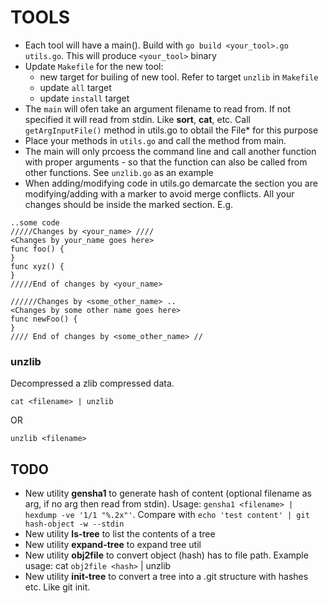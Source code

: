 # TOOLS
- Each tool will have a main(). Build with ```go build <your_tool>.go utils.go```. This will produce ```<your_tool>``` binary
- Update ```Makefile``` for the new tool:
  - new target for builing of new tool. Refer to target ```unzlib``` in ```Makefile```
  - update ```all``` target
  - update ```install``` target
- The ```main``` will ofen take an argument filename to read from. If not specified it will read from stdin. Like **sort**, **cat**, etc. Call ```getArgInputFile()``` method in utils.go to obtail the File* for this purpose
- Place your methods in ```utils.go``` and call the method from main.
- The main will only prcoess the command line and call another function with proper arguments - so that the function 
can also be called from other functions. See ```unzlib.go``` as an example
- When adding/modifying code in utils.go demarcate the section you are modifying/adding with a marker to avoid merge conflicts. All your changes should be inside the marked section. E.g.
```
..some code
/////Changes by <your_name> ////
<Changes by your_name goes here>
func foo() {
}
func xyz() {
}
/////End of changes by <your_name>

//////Changes by <some_other_name> ..
<Changes by some other name goes here>
func newFoo() {
}
//// End of changes by <some_other_name> //
```

### unzlib
Decompressed a zlib compressed data.
```
cat <filename> | unzlib
```
OR
```
unzlib <filename>
```

## TODO
- New utility **gensha1** to generate hash of content (optional filename as arg, if no arg then read from stdin). Usage: ```gensha1 <filename> | hexdump -ve '1/1 "%.2x"'```. Compare with ```echo 'test content' | git hash-object -w --stdin```
- New utility **ls-tree** to list the contents of a tree
- New utility **expand-tree** to expand tree util
- New utility **obj2file** to convert object (hash) has to file path. Example usage: cat `obj2file <hash>` | unzlib
- New utility **init-tree** to convert a tree into a .git structure with hashes etc. Like git init.
